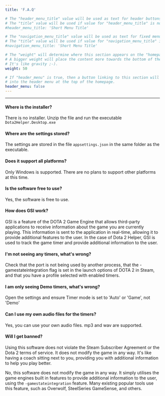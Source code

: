 ```yaml
---
title: 'F.A.Q'

# The "header_menu_title" value will be used as text for header buttons.
# The "title" value will be used if value for "header_menu_title" is not provided.
#header_menu_title: 'Short Menu Title'

# The "navigation_menu_title" value will be used as text for fixed menu items.
# The "title" value will be used if value for "navigation_menu_title" is not provided.
#navigation_menu_title: 'Short Menu Title'

# The "weight" will determine where this section appears on the "homepage".
# A bigger weight will place the content more towards the bottom of the page.
# It's like gravity ;-).
weight: 50

# If "header_menu" is true, then a button linking to this section will be placed
# into the header menu at the top of the homepage.
header_menu: false
---
```


---


#### Where is the installer?

There is no installer. Unzip the file and run the executable `Dota2Helper.Desktop.exe`

#### Where are the settings stored?

The settings are stored in the file `appsettings.json` in the same folder as the executable.

#### Does it support all platforms?

Only Windows is supported. There are no plans to support other platforms at this time.

#### Is the software free to use?

Yes, the software is free to use.

#### How does GSI work?

GSI is a feature of the DOTA 2 Game Engine that allows third-party applications to receive information about the game you are currently playing. This information is sent to the application in real-time, allowing it to provide additional features to the user. In the case of Dota 2 Helper, GSI is used to track the game timer and provide additional information to the user.

#### I'm not seeing any timers, what's wrong?

Check that the port is not being used by another process, that the -gamestateintegration flag is set in the launch options of DOTA 2 in Steam, and that you have a profile selected with enabled timers.

#### I am only seeing Demo timers, what's wrong?

Open the settings and ensure Timer mode is set to 'Auto' or 'Game', not 'Demo'

#### Can I use my own audio files for the timers?

Yes, you can use your own audio files. mp3 and wav are supported.

#### Will I get banned?

Using this software does not violate the Steam Subscriber Agreement or the Dota 2 terms of service. It does not modify the game in any way. It's like having a coach sitting next to you, providing you with additional information to help you play better.

No, this software does not modify the game in any way. It simply utilises the game engines built in features to provide additional information to the user, using the `-gamestateintegration` feature. Many existing popular tools use this feature, such as Overwolf, SteelSeries GameSense, and others.